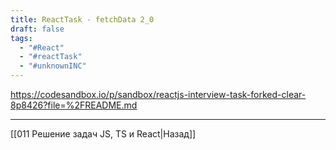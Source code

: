 ```yaml
---
title: ReactTask - fetchData 2_0
draft: false
tags:
  - "#React"
  - "#reactTask"
  - "#unknownINC"
---
```

https://codesandbox.io/p/sandbox/reactjs-interview-task-forked-clear-8p8426?file=%2FREADME.md

___

[[011 Решение задач JS, TS и React|Назад]]